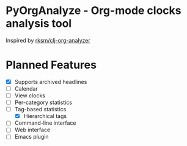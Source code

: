 # PyOrgAnalyze - Org-mode clocks analysis tool

Inspired by [rksm/clj-org-analyzer](https://github.com/rksm/clj-org-analyzer)

# Planned Features

- [X] Supports archived headlines
- [ ] Calendar
- [ ] View clocks
- [ ] Per-category statistics
- [ ] Tag-based statistics
  - [X] Hierarchical tags
- [ ] Command-line interface
- [ ] Web interface
- [ ] Emacs plugin

